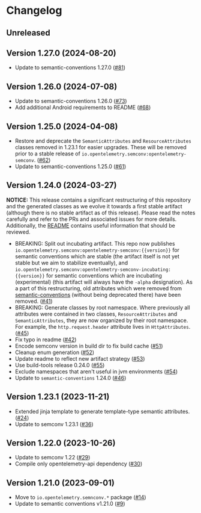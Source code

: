 # Changelog

## Unreleased

## Version 1.27.0 (2024-08-20)

* Update to semantic-conventions 1.27.0
  ([#81](https://github.com/open-telemetry/semantic-conventions-java/pull/81))

## Version 1.26.0 (2024-07-08)

* Update to semantic-conventions 1.26.0
  ([#73](https://github.com/open-telemetry/semantic-conventions-java/pull/73))
* Add additional Android requirements to README
  ([#68](https://github.com/open-telemetry/semantic-conventions-java/pull/68))

## Version 1.25.0 (2024-04-08)

* Restore and deprecate the `SemanticAttributes` and `ResourceAttributes` classes removed in 1.23.1
  for easier upgrades. These will be removed prior to a stable release
  of `io.opentelemetry.semconv:opentelemetry-semconv`.
  ([#62](https://github.com/open-telemetry/semantic-conventions-java/pull/62))
* Update to semantic-conventions 1.25.0
  ([#61](https://github.com/open-telemetry/semantic-conventions-java/pull/61))

## Version 1.24.0 (2024-03-27)

**NOTICE:** This release contains a significant restructuring of this repository and the generated
classes as we evolve it towards a first stable artifact (although there is no stable artifact as of
this release). Please read the notes carefully and refer to the PRs and associated issues for more
details. Additionally, the [README](README.md) contains useful information that should be reviewed.

* BREAKING: Split out incubating artifact. This repo now
  publishes `io.opentelemetry.semconv:opentelemetry-semconv:{{version}}` for semantic conventions
  which are stable (the artifact itself is not yet stable but we aim to stabilize eventually),
  and `io.opentelemetry.semconv:opentelemetry-semconv-incubating:{{version}}` for semantic
  conventions which are incubating (experimental) (this artifact will always have the `-alpha`
  designation). As a part of this restructuring, old attributes which were removed from
  [semantic-conventions](https://github.com/open-telemetry/semantic-conventions) (without being
  deprecated there) have been removed.
  ([#41](https://github.com/open-telemetry/semantic-conventions-java/pull/41))
* BREAKING: Generate classes by root namespace. Where previously all attributes were contained in
  two classes, `ResourceAttributes` and `SemanticAttributes`, they are now organized by their root
  namespace. For example, the `http.request.header` attribute lives in `HttpAttributes`.
  ([#45](https://github.com/open-telemetry/semantic-conventions-java/pull/45))
* Fix typo in readme
  ([#42](https://github.com/open-telemetry/semantic-conventions-java/pull/42))
* Encode semconv version in build dir to fix build cache
  ([#51](https://github.com/open-telemetry/semantic-conventions-java/pull/51))
* Cleanup enum generation
  ([#52](https://github.com/open-telemetry/semantic-conventions-java/pull/52))
* Update readme to reflect new artifact strategy
  ([#53](https://github.com/open-telemetry/semantic-conventions-java/pull/53))
* Use build-tools release 0.24.0
  ([#55](https://github.com/open-telemetry/semantic-conventions-java/pull/55))
* Exclude namespaces that aren't useful in jvm environments
  ([#54](https://github.com/open-telemetry/semantic-conventions-java/pull/54))
* Update to `semantic-conventions` 1.24.0
  ([#46](https://github.com/open-telemetry/semantic-conventions-java/pull/46))

## Version 1.23.1 (2023-11-21)

* Extended jinja template to generate template-type semantic attributes.
  ([#24](https://github.com/open-telemetry/semantic-conventions-java/pull/24))
* Update to semconv 1.23.1
  ([#36](https://github.com/open-telemetry/semantic-conventions-java/pull/36))

## Version 1.22.0 (2023-10-26)

* Update to semconv 1.22
  ([#29](https://github.com/open-telemetry/semantic-conventions-java/pull/29))
* Compile only opentelemetry-api dependency
  ([#30](https://github.com/open-telemetry/semantic-conventions-java/pull/30))

## Version 1.21.0 (2023-09-01)

* Move to `io.opentelemetry.semnconv.*` package
  ([#14](https://github.com/open-telemetry/semantic-conventions-java/pull/14))
* Update to semantic conventions v1.21.0
  ([#9](https://github.com/open-telemetry/semantic-conventions-java/pull/9))
